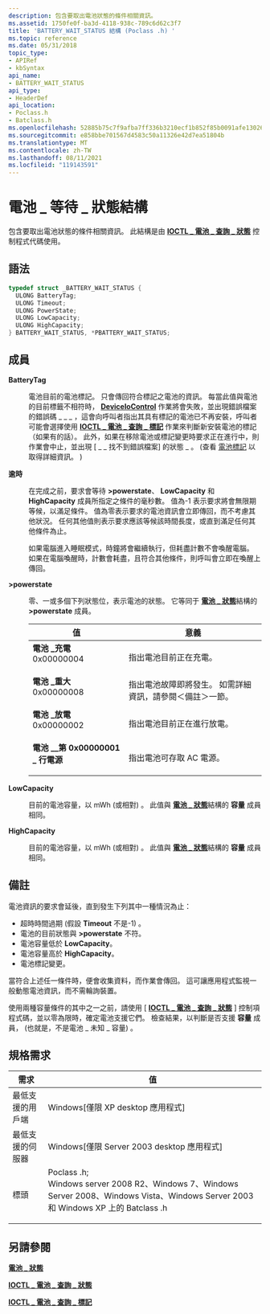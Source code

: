 ```yaml
---
description: 包含要取出電池狀態的條件相關資訊。
ms.assetid: 1750fe0f-ba3d-4118-938c-789c6d62c3f7
title: 'BATTERY_WAIT_STATUS 結構 (Poclass .h) '
ms.topic: reference
ms.date: 05/31/2018
topic_type:
- APIRef
- kbSyntax
api_name:
- BATTERY_WAIT_STATUS
api_type:
- HeaderDef
api_location:
- Poclass.h
- Batclass.h
ms.openlocfilehash: 52885b75c7f9afba7ff336b3210ecf1b852f85b0091afe13026616816e43d7ff
ms.sourcegitcommit: e858bbe701567d4583c50a11326e42d7ea51804b
ms.translationtype: MT
ms.contentlocale: zh-TW
ms.lasthandoff: 08/11/2021
ms.locfileid: "119143591"
---
```

# <a name="battery_wait_status-structure"></a>電池 \_ 等待 \_ 狀態結構

包含要取出電池狀態的條件相關資訊。 此結構是由 [**IOCTL \_ 電池 \_ 查詢 \_ 狀態**](ioctl-battery-query-status.md) 控制程式代碼使用。

## <a name="syntax"></a>語法


```C++
typedef struct _BATTERY_WAIT_STATUS {
  ULONG BatteryTag;
  ULONG Timeout;
  ULONG PowerState;
  ULONG LowCapacity;
  ULONG HighCapacity;
} BATTERY_WAIT_STATUS, *PBATTERY_WAIT_STATUS;
```



## <a name="members"></a>成員

<dl> <dt>

**BatteryTag**
</dt> <dd>

電池目前的電池標記。 只會傳回符合標記之電池的資訊。 每當此值與電池的目前標籤不相符時， [**DeviceIoControl**](/windows/desktop/api/ioapiset/nf-ioapiset-deviceiocontrol) 作業將會失敗，並出現錯誤檔案的錯誤碼 \_ \_ \_ ，這會向呼叫者指出其具有標記的電池已不再安裝，呼叫者可能會選擇使用 [**IOCTL \_ 電池 \_ 查詢 \_ 標記**](ioctl-battery-query-tag.md) 作業來判斷新安裝電池的標記（如果有的話）。 此外，如果在移除電池或標記變更時要求正在進行中，則作業會中止，並出現 [ \_ \_ 找不到錯誤檔案] 的狀態 \_ 。  (查看 [電池標記](battery-information.md) 以取得詳細資訊。 ) 

</dd> <dt>

**逾時**
</dt> <dd>

在完成之前，要求會等待 **>powerstate**、 **LowCapacity** 和 **HighCapacity** 成員所指定之條件的毫秒數。 值為-1 表示要求將會無限期等候，以滿足條件。 值為零表示要求的電池資訊會立即傳回，而不考慮其他狀況。 任何其他值則表示要求應該等候該時間長度，或直到滿足任何其他條件為止。

如果電腦進入睡眠模式，時鐘將會繼續執行，但耗盡計數不會喚醒電腦。 如果在電腦喚醒時，計數會耗盡，且符合其他條件，則呼叫會立即在喚醒上傳回。

</dd> <dt>

**>powerstate**
</dt> <dd>

零、一或多個下列狀態位，表示電池的狀態。 它等同于 [**電池 \_ 狀態**](battery-status-str.md)結構的 **>powerstate** 成員。



| 值                                                                                                                                                                                                                                                   | 意義                                                                                              |
|---------------------------------------------------------------------------------------------------------------------------------------------------------------------------------------------------------------------------------------------------------|------------------------------------------------------------------------------------------------------|
| <span id="BATTERY_CHARGING"></span><span id="battery_charging"></span><dl> <dt>**電池 \_充電**</dt> <dt>0x00000004</dt> </dl>                  | 指出電池目前正在充電。<br/>                                         |
| <span id="BATTERY_CRITICAL"></span><span id="battery_critical"></span><dl> <dt>**電池 \_重大**</dt> <dt>0x00000008</dt> </dl>                  | 指出電池故障即將發生。 如需詳細資訊，請參閱＜備註＞一節。<br/> |
| <span id="BATTERY_DISCHARGING"></span><span id="battery_discharging"></span><dl> <dt>**電池 \_放電**</dt> <dt>0x00000002</dt> </dl>         | 指出電池目前正在進行放電。<br/>                                      |
| <span id="BATTERY_POWER_ON_LINE"></span><span id="battery_power_on_line"></span><dl> <dt>**電池 \_\_第 0x00000001 \_ 行電源**</dt> <dt></dt> </dl> | 指出電池可存取 AC 電源。<br/>                                        |



 

</dd> <dt>

**LowCapacity**
</dt> <dd>

目前的電池容量，以 mWh (或相對) 。 此值與 [**電池 \_ 狀態**](battery-status-str.md)結構的 **容量** 成員相同。

</dd> <dt>

**HighCapacity**
</dt> <dd>

目前的電池容量，以 mWh (或相對) 。 此值與 [**電池 \_ 狀態**](battery-status-str.md)結構的 **容量** 成員相同。

</dd> </dl>

## <a name="remarks"></a>備註

電池資訊的要求會延後，直到發生下列其中一種情況為止：

-   超時時間過期 (假設 **Timeout** 不是-1) 。
-   電池的目前狀態與 **>powerstate** 不符。
-   電池容量低於 **LowCapacity**。
-   電池容量高於 **HighCapacity**。
-   電池標記變更。

當符合上述任一條件時，便會收集資料，而作業會傳回。 這可讓應用程式監視一般動態電池資訊，而不需輪詢裝置。

使用兩種容量條件的其中之一之前，請使用 [ [**IOCTL \_ 電池 \_ 查詢 \_ 狀態**](ioctl-battery-query-status.md) ] 控制項程式碼，並以零為限時，確定電池支援它們。 檢查結果，以判斷是否支援 **容量** 成員， (也就是，不是電池 \_ 未知 \_ 容量) 。

## <a name="requirements"></a>規格需求



| 需求 | 值 |
|-------------------------------------|---------------------------------------------------------------------------------------------------------------------------------------------------------------------------------------------------------------------------------------------------------------------|
| 最低支援的用戶端<br/> | Windows\[僅限 XP desktop 應用程式\]<br/>                                                                                                                                                                                                                         |
| 最低支援的伺服器<br/> | Windows\[僅限 Server 2003 desktop 應用程式\]<br/>                                                                                                                                                                                                                |
| 標頭<br/>                   | <dl> <dt>Poclass .h;</dt><dt>Windows server 2008 R2、Windows 7、Windows Server 2008、Windows Vista、Windows Server 2003 和 Windows XP 上的 Batclass .h</dt> </dl> |



## <a name="see-also"></a>另請參閱

<dl> <dt>

[**電池 \_ 狀態**](battery-status-str.md)
</dt> <dt>

[**IOCTL \_ 電池 \_ 查詢 \_ 狀態**](ioctl-battery-query-status.md)
</dt> <dt>

[**IOCTL \_ 電池 \_ 查詢 \_ 標記**](ioctl-battery-query-tag.md)
</dt> </dl>

 

